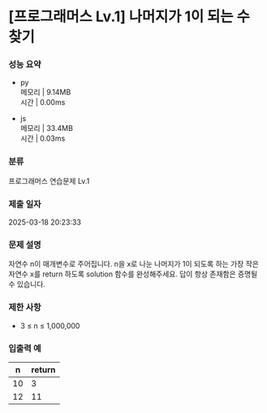 # [프로그래머스 Lv.1] 나머지가 1이 되는 수 찾기

### 성능 요약

- py  
  메모리 | 9.14MB  
  시간 | 0.00ms

- js  
  메모리 | 33.4MB  
  시간 | 0.03ms

### 분류

프로그래머스 연습문제 Lv.1

### 제출 일자

2025-03-18 20:23:33

### 문제 설명

자연수 n이 매개변수로 주어집니다. n을 x로 나눈 나머지가 1이 되도록 하는 가장 작은 자연수 x를 return 하도록 solution 함수를 완성해주세요. 답이 항상 존재함은 증명될 수 있습니다.

### 제한 사항

- 3 ≤ n ≤ 1,000,000

### 입출력 예

| n   | return |
| --- | ------ |
| 10  | 3      |
| 12  | 11     |
